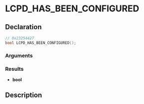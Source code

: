 # LCPD_HAS_BEEN_CONFIGURED

## Declaration
```cpp
// 0x23254427
bool LCPD_HAS_BEEN_CONFIGURED();
```

### Arguments

### Results
- **bool**

## Description
